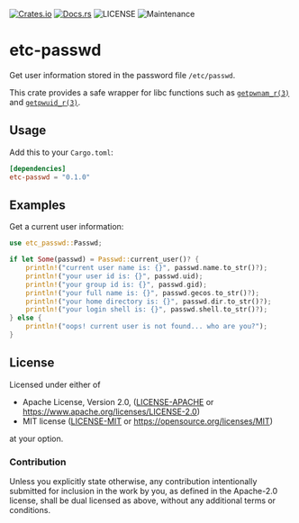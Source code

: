 [![Crates.io](https://img.shields.io/crates/v/etc-passwd.svg)](https://crates.io/crates/etc-passwd)
[![Docs.rs](https://docs.rs/etc-passwd/badge.svg)](https://docs.rs/etc-passwd)
![LICENSE](https://img.shields.io/crates/l/etc-passwd.svg)
![Maintenance](https://img.shields.io/badge/maintenance-passively--maintained-yellowgreen.svg)

# etc-passwd

Get user information stored in the password file `/etc/passwd`.

This crate provides a safe wrapper for libc functions such as [`getpwnam_r(3)`] and [`getpwuid_r(3)`].

## Usage

Add this to your `Cargo.toml`:

```toml
[dependencies]
etc-passwd = "0.1.0"
```

## Examples

Get a current user information:

```rust
use etc_passwd::Passwd;

if let Some(passwd) = Passwd::current_user()? {
    println!("current user name is: {}", passwd.name.to_str()?);
    println!("your user id is: {}", passwd.uid);
    println!("your group id is: {}", passwd.gid);
    println!("your full name is: {}", passwd.gecos.to_str()?);
    println!("your home directory is: {}", passwd.dir.to_str()?);
    println!("your login shell is: {}", passwd.shell.to_str()?);
} else {
    println!("oops! current user is not found... who are you?");
}
```

[`getpwnam_r(3)`]: ../libc/fn.getpwnam_r.html
[`getpwuid_r(3)`]: ../libc/fn.getpwuid_r.html

## License

Licensed under either of

* Apache License, Version 2.0, ([LICENSE-APACHE](LICENSE-APACHE) or <https://www.apache.org/licenses/LICENSE-2.0>)
* MIT license ([LICENSE-MIT](LICENSE-MIT) or <https://opensource.org/licenses/MIT>)

at your option.

### Contribution

Unless you explicitly state otherwise, any contribution intentionally
submitted for inclusion in the work by you, as defined in the Apache-2.0
license, shall be dual licensed as above, without any additional terms or
conditions.
